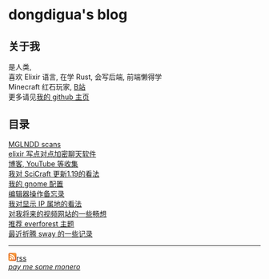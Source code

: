 # dongdigua's blog
## 关于我
是人类,<br>
喜欢 Elixir 语言, 在学 Rust, 会写后端, 前端懒得学<br>
Minecraft 红石玩家, [B站](https://space.bilibili.com/489732092)<br>
更多请见[我的 github 主页](https://github.com/dongdigua)
## 目录
[MGLNDD scans](org_html/weird_mglndd)<br>
[elixir 写点对点加密聊天软件](p2p_chat)<br>
[博客, YouTube 等收集](org_html/internet_collections)<br>
[我对 SciCraft 更新1.19的看法](scicraft_update)<br>
[我的 gnome 配置](my_gnome_config)<br>
[编辑器操作备忘录](org_html/cheatsheet)<br>
[我对显示 IP 属地的看法](org_html/about_showing_ip)<br>
[对我将来的视频网站的一些畅想](plan_for_my_video_site)<br>
[推荐 everforest 主题](org_html/recommend_everforest_theme)<br>
[最近折腾 sway 的一些记录](org_html/wayland)<br>

---

![](images/rss.png)[rss](feed.xml)<br>
*[pay me some monero](xmr.txt)*<br>
